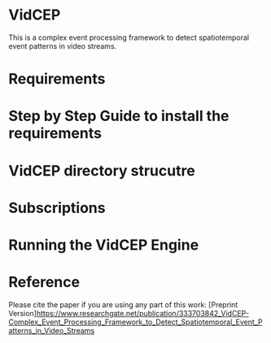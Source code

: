 # VidCEP
This is a complex event processing framework to detect spatiotemporal event patterns in video streams.

# Requirements


# Step by Step Guide to install the requirements


# VidCEP directory strucutre


# Subscriptions



# Running the VidCEP Engine


# Reference
Please cite the paper if you are using any part of this work: 
[Preprint Version]https://www.researchgate.net/publication/333703842_VidCEP-Complex_Event_Processing_Framework_to_Detect_Spatiotemporal_Event_Patterns_in_Video_Streams

